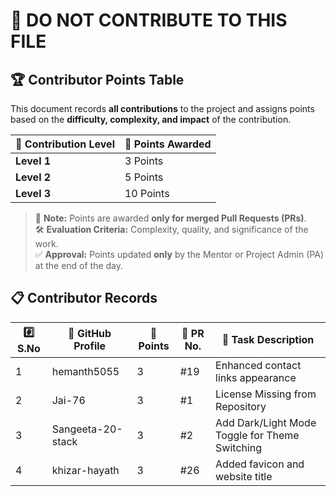# 🚫 DO NOT CONTRIBUTE TO THIS FILE

## 🏆 **Contributor Points Table**

This document records **all contributions** to the project and assigns points based on the **difficulty, complexity, and impact** of the contribution.

| 🏅 Contribution Level | 🎯 Points Awarded |
| -------------------- | ----------------- |
| **Level 1**          | 3 Points          |
| **Level 2**          | 5 Points          |
| **Level 3**          | 10 Points         |

> 📌 **Note:** Points are awarded **only for merged Pull Requests (PRs)**.  
> 🛠 **Evaluation Criteria:** Complexity, quality, and significance of the work.  
> ✅ **Approval:** Points updated **only** by the Mentor or Project Admin (PA) at the end of the day.



## 📋 **Contributor Records**

| #️⃣ S.No | 👤 GitHub Profile | 🎯 Points | 🔗 PR No. | 📌 Task Description                            |
| -------- | ----------------- | --------- | --------- | ---------------------------------------------- |
| 1        | hemanth5055       | 3         | #19       | Enhanced contact links appearance              |
| 2        | Jai-76            | 3         | #1        | License Missing from Repository                |
| 3        | Sangeeta-20-stack | 3         | #2        | Add Dark/Light Mode Toggle for Theme Switching |
| 4        | khizar-hayath     | 3         | #26       | Added favicon and website title                |

